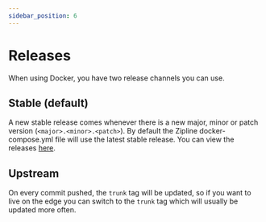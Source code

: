 ```yaml
---
sidebar_position: 6
---
```


# Releases
When using Docker, you have two release channels you can use.

## Stable (default)
A new stable release comes whenever there is a new major, minor or patch version (`<major>.<minor>.<patch>`).
By default the Zipline docker-compose.yml file will use the latest stable release. You can view the releases [here](https://github.com/diced/zipline/pkgs/container/zipline).

## Upstream
On every commit pushed, the `trunk` tag will be updated, so if you want to live on the edge you can switch to the `trunk` tag which will usually be updated more often.